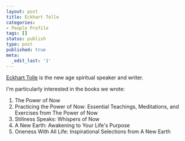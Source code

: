 ```yaml
---
layout: post
title: Eckhart Tolle
categories:
- People Profile
tags: []
status: publish
type: post
published: true
meta:
  _edit_last: '1'
---
```

<a href="http://en.wikipedia.org/wiki/Eckhart_Tolle">Eckhart Tolle</a> is the new age spiritual speaker and writer.

I'm particularly interested in the books we wrote:
<ol>
	<li>The Power of Now</li>
	<li>Practicing the Power of Now: Essential Teachings, Meditations, and Exercises from The Power of Now</li>
	<li>Stillness Speaks: Whispers of Now</li>
	<li>A New Earth: Awakening to Your Life's Purpose</li>
	<li>Oneness With All Life: Inspirational Selections from A New Earth</li>
</ol>
